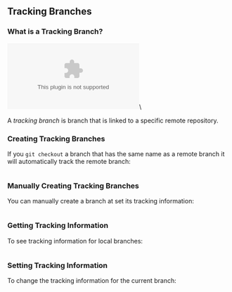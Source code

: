 Tracking Branches
-----------------

### What is a Tracking Branch? ###

![](../../diagrams/external/tracking.dot)\
<!-- Placeholder -->

A *tracking branch* is branch that is linked to a specific remote
repository.

### Creating Tracking Branches ###

If you `git checkout` a branch that has the same name as a remote
branch it will automatically track the remote branch:

~~~ {exec="../../scripts/exec-branches.sh checkout"}
~~~

### Manually Creating Tracking Branches ###

You can manually create a branch at set its tracking information:

~~~ {exec="../../scripts/exec-branches.sh manual"}
~~~

### Getting Tracking Information ###

To see tracking information for local branches:

~~~ {exec="../../scripts/exec-branches.sh get"}
~~~

### Setting Tracking Information ###

To change the tracking information for the current branch:

~~~ {exec="../../scripts/exec-branches.sh set"}
~~~
